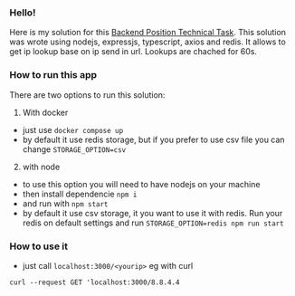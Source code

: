 ### Hello!

Here is my solution for this [Backend Position Technical Task](https://gist.github.com/kami4ka/40ad1f66be45bb37cabdb94f9923d721).
This solution was wrote using nodejs, expressjs, typescript, axios and redis. It allows to get ip lookup base on ip send in url. Lookups are chached for 60s.

### How to run this app
There are two options to run this solution:

1. With docker

- just use `docker compose up`
- by default it use redis storage, but if you prefer to use csv file you can change `STORAGE_OPTION=csv`

2. with node

- to use this option you will need to have nodejs on your machine
- then install dependencie `npm i`
- and run with `npm start`
- by default it use csv storage, it you want to use it with redis. Run your redis on default settings and run `STORAGE_OPTION=redis npm run start`

### How to use it

- just call `localhost:3000/<yourip>` eg with curl
```
curl --request GET 'localhost:3000/8.8.4.4
```


